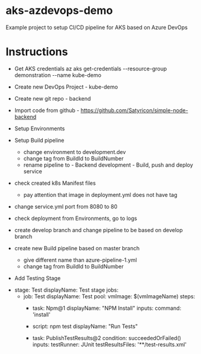 # aks-azdevops-demo
Example project to setup CI/CD pipeline for AKS based on Azure DevOps

# Instructions
* Get AKS credentials
az aks get-credentials --resource-group demonstration --name kube-demo

* Create new DevOps Project - kube-demo

* Create new git repo - backend

* Import code from github - https://github.com/Satyricon/simple-node-backend

* Setup Environments

* Setup Build pipeline
    * change environment to development.dev
    * change tag from BuildId to BuildNumber
    * rename pipeline to - Backend development - Build, push and deploy service

* check created k8s Manifest files
    * pay attention that image in deployment.yml does not have tag

* change service.yml port from 8080 to 80

* check deployment from Environments, go to logs

* create develop branch and change pipeline to be based on develop branch

* create new Build pipeline based on master branch
    * give different name than azure-pipeline-1.yml
    * change tag from BuildId to BuildNumber

* Add Testing Stage
- stage: Test
  displayName: Test stage
  jobs:
  - job: Test
    displayName: Test
    pool:
      vmImage: $(vmImageName)
    steps:
    - task: Npm@1
      displayName: "NPM Install"
      inputs:
        command: 'install'

    - script: npm test
      displayName: "Run Tests"

    - task: PublishTestResults@2
      condition: succeededOrFailed()
      inputs:
        testRunner: JUnit
        testResultsFiles: '**/test-results.xml'